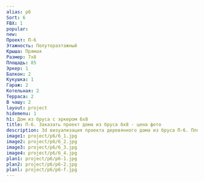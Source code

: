 ```yaml
---
alias: p6
Sort: 6
FBX: 1
popular: 
new: 
Проект: П-6
Этажность: Полутораэтажный
Крыша: Прямая
Размер: 7х8
Площадь: 85
Эркер: 1
Балкон: 2
Кукушка: 1
Гараж: 2
Котельная: 2
Терраса: 2
В чашу: 2
layout: project
hidemenu: 1
h1: Дом из бруса с эркером 6х8
title: П-6. Заказать проект дома из бруса 6х8 - цена фото
description: 3d визуализация проекта деревянного дома из бруса П-6. Площадь 85 м2, размер 6х8. Вы можете внести любые изменения в проект.
image1: project/p6/6_1.jpg
image2: project/p6/6_2.jpg
image3: project/p6/6_3.jpg
image4: project/p6/6_4.jpg
plan1: project/p6/p6-1.jpg
plan2: project/p6/p6-2.jpg
planl: project/p6/p6-f.jpg
---
```

